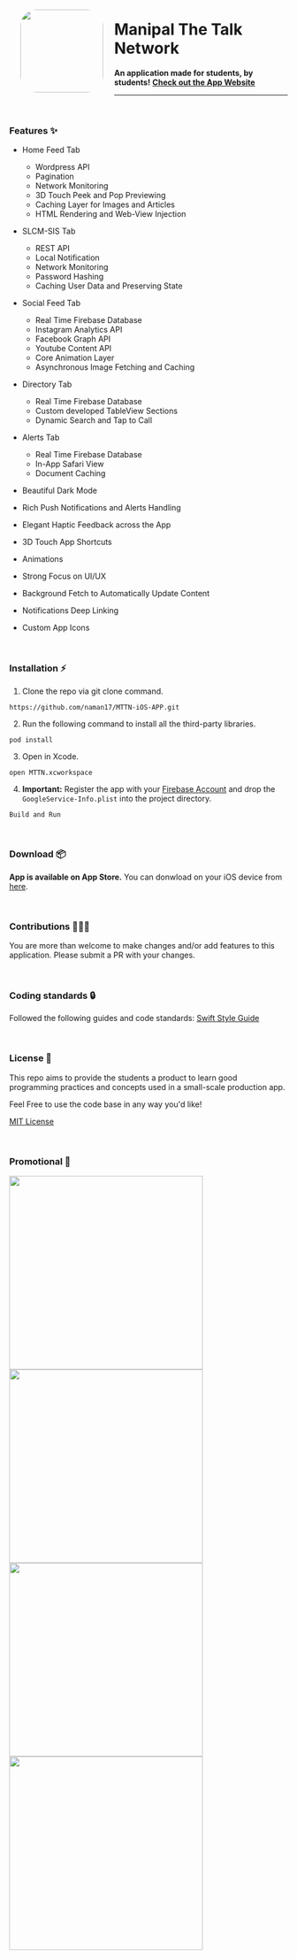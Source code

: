 <img src="https://github.com/naman17/MTTN-iOS-APP/blob/master/MTTN/Alternate%20Icons/DarkAppIcon/Dark-Icon-App-76x76@2x.png?raw=true" align="left" hspace="20" vspace="20" height="150" width="150" style="border-radius: 20%">

# Manipal The Talk Network
**An application made for students, by students!**
**[Check out the App Website](https://app.manipalthetalk.org)**

---
<br>

### Features ✨
- Home Feed Tab
    - Wordpress API
    - Pagination
    - Network Monitoring 
    - 3D Touch Peek and Pop Previewing
    - Caching Layer for Images and Articles
    - HTML Rendering and Web-View Injection
- SLCM-SIS Tab
    - REST API
    - Local Notification
    - Network Monitoring 
    - Password Hashing
    - Caching User Data and Preserving State
- Social Feed Tab
    - Real Time Firebase Database
    - Instagram Analytics API
    - Facebook Graph API
    - Youtube Content API
    - Core Animation Layer
    - Asynchronous Image Fetching and Caching  
- Directory Tab
    - Real Time Firebase Database 
    - Custom developed TableView Sections
    - Dynamic Search and Tap to Call
- Alerts Tab
    - Real Time Firebase Database 
    - In-App Safari View
    - Document Caching


- Beautiful Dark Mode
- Rich Push Notifications and Alerts Handling
- Elegant Haptic Feedback across the App
- 3D Touch App Shortcuts
- Animations
- Strong Focus on UI/UX
- Background Fetch to Automatically Update Content
- Notifications Deep Linking
- Custom App Icons


<br>

### Installation ⚡️

1. Clone the repo via git clone command.
```
https://github.com/naman17/MTTN-iOS-APP.git
```
2. Run the following command to install all the third-party libraries.
```
pod install
```
3. Open in Xcode.
```
open MTTN.xcworkspace
```
4. **Important:** Register the app with your [Firebase Account](https://console.firebase.google.com/) and drop the `GoogleService-Info.plist` into the project directory.

```
Build and Run
```

<br>

### Download 📦
**App is available on App Store.** You can donwload on your iOS device from [here](https://apps.apple.com/in/app/mttn/id1386295566).

<br>

### Contributions 👷🏻‍♂️

You are more than welcome to make changes and/or add features to this application.
Please submit a PR with your changes.

<br>

### Coding standards 🔒

Followed the following guides and code standards:
[Swift Style Guide](https://github.com/linkedin/swift-style-guide)

<br>

### License 📝

This repo aims to provide the students a product to learn good programming practices and concepts used in a small-scale production app. 

Feel Free to use the code base in any way you'd like!


[MIT License](https://github.com/naman17/MTTN-iOS-APP/blob/master/LICENSE)

<br>

### Promotional 🎊

<p float="left">
<img src="Promotional/1.jpg" width="350">
<img src="Promotional/2.jpg" width="350">
<img src="Promotional/3.jpg" width="350">
<img src="Promotional/4.jpg" width="350">
</p>
